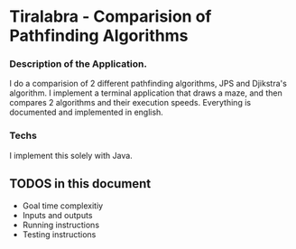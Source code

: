 # Tiralabra - Comparision of Pathfinding Algorithms


### Description of the Application.
I do a comparision of 2 different pathfinding algorithms, JPS and Djikstra's algorithm.
I implement a terminal application that draws a maze, and then compares 2 algorithms and their execution speeds. Everything is documented and implemented in english.

### Techs
I implement this solely with Java.

## TODOS in this document
- Goal time complexitiy
- Inputs and outputs
- Running instructions
- Testing instructions







